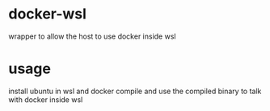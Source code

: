 # docker-wsl
wrapper to allow the host to use docker inside wsl

# usage
install ubuntu in wsl and docker
compile and use the compiled binary to talk with docker inside wsl
